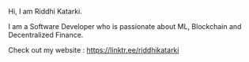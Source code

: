 Hi, I am Riddhi Katarki.

I am a Software Developer who is passionate about ML, Blockchain and Decentralized Finance.

Check out my website : https://linktr.ee/riddhikatarki

